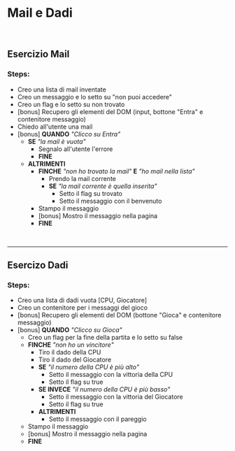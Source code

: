 # Mail e Dadi

<br>

## Esercizio Mail
### Steps:
- Creo una lista di mail inventate
- Creo un messaggio e lo setto su "non puoi accedere"
- Creo un flag e lo setto su non trovato
- [bonus] Recupero gli elementi del DOM (input, bottone "Entra" e contenitore messaggio)
- Chiedo all'utente una mail
- [bonus] **QUANDO** _"Clicco su Entra"_
    - **SE** _"la mail è vuota"_
        - Segnalo all'utente l'errore
        - **FINE**
    - **ALTRIMENTI**
        - **FINCHE** _"non ho trovato la mail"_ **E** _"ho mail nella lista"_
            - Prendo la mail corrente
            - **SE** _"la mail corrente è quella inserita"_
                - Setto il flag su trovato
                - Setto il messaggio con il benvenuto
        - Stampo il messaggio
        - [bonus] Mostro il messaggio nella pagina
        - **FINE**


<br>

---

## Esercizo Dadi
### Steps:
- Creo una lista di dadi vuota [CPU, Giocatore]
- Creo un contenitore per i messaggi del gioco
- [bonus] Recupero gli elementi del DOM (bottone "Gioca" e contenitore messaggio)
- [bonus] **QUANDO** _"Clicco su Gioca"_
    - Creo un flag per la fine della partita e lo setto su false
    - **FINCHE** _"non ho un vincitore"_
        - Tiro il dado della CPU
        - Tiro il dado del Giocatore
        - **SE** _"il numero della CPU è più alto"_
            - Setto il messaggio con la vittoria della CPU
            - Setto il flag su true
        - **SE INVECE** _"il numero della CPU è più basso"_
            - Setto il messaggio con la vittoria del Giocatore
            - Setto il flag su true
        - **ALTRIMENTI**
            - Setto il messaggio con il pareggio
    - Stampo il messaggio
    - [bonus] Mostro il messaggio nella pagina
    - **FINE**

